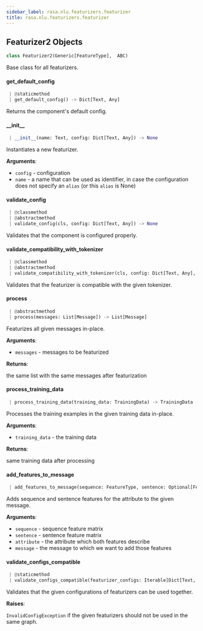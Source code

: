 ```yaml
---
sidebar_label: rasa.nlu.featurizers.featurizer
title: rasa.nlu.featurizers.featurizer
---
```

## Featurizer2 Objects

```python
class Featurizer2(Generic[FeatureType],  ABC)
```

Base class for all featurizers.

#### get\_default\_config

```python
 | @staticmethod
 | get_default_config() -> Dict[Text, Any]
```

Returns the component&#x27;s default config.

#### \_\_init\_\_

```python
 | __init__(name: Text, config: Dict[Text, Any]) -> None
```

Instantiates a new featurizer.

**Arguments**:

- `config` - configuration
- `name` - a name that can be used as identifier, in case the configuration does
  not specify an `alias` (or this `alias` is None)

#### validate\_config

```python
 | @classmethod
 | @abstractmethod
 | validate_config(cls, config: Dict[Text, Any]) -> None
```

Validates that the component is configured properly.

#### validate\_compatibility\_with\_tokenizer

```python
 | @classmethod
 | @abstractmethod
 | validate_compatibility_with_tokenizer(cls, config: Dict[Text, Any], tokenizer_type: Type[Tokenizer]) -> None
```

Validates that the featurizer is compatible with the given tokenizer.

#### process

```python
 | @abstractmethod
 | process(messages: List[Message]) -> List[Message]
```

Featurizes all given messages in-place.

**Arguments**:

- `messages` - messages to be featurized

**Returns**:

  the same list with the same messages after featurization

#### process\_training\_data

```python
 | process_training_data(training_data: TrainingData) -> TrainingData
```

Processes the training examples in the given training data in-place.

**Arguments**:

- `training_data` - the training data
  

**Returns**:

  same training data after processing

#### add\_features\_to\_message

```python
 | add_features_to_message(sequence: FeatureType, sentence: Optional[FeatureType], attribute: Text, message: Message) -> None
```

Adds sequence and sentence features for the attribute to the given message.

**Arguments**:

- `sequence` - sequence feature matrix
- `sentence` - sentence feature matrix
- `attribute` - the attribute which both features describe
- `message` - the message to which we want to add those features

#### validate\_configs\_compatible

```python
 | @staticmethod
 | validate_configs_compatible(featurizer_configs: Iterable[Dict[Text, Any]]) -> None
```

Validates that the given configurations of featurizers can be used together.

**Raises**:

  `InvalidConfigException` if the given featurizers should not be used in
  the same graph.

